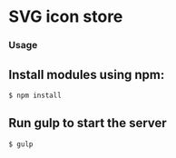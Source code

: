 # SVG icon store

### Usage

## Install modules using npm:

    $ npm install

## Run gulp to start the server

    $ gulp